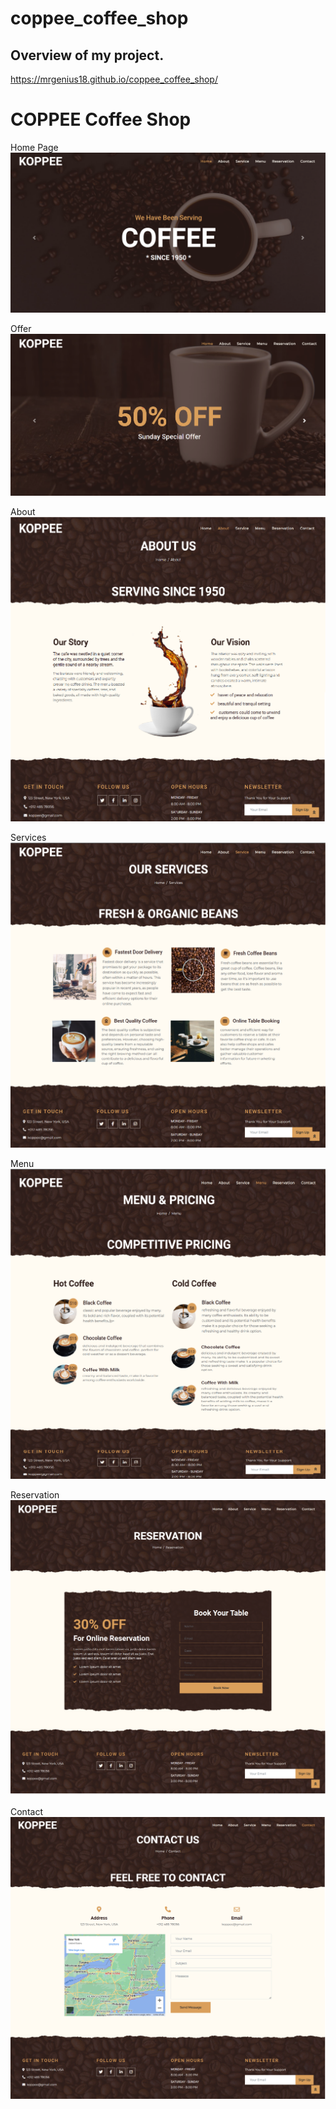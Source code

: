 # coppee_coffee_shop

## Overview of my project.
https://mrgenius18.github.io/coppee_coffee_shop/


# COPPEE Coffee Shop

Home Page
![home-page](https://github.com/MrGenius18/coppee_coffee_shop/blob/bc5b0486c0fea32b06f5f9c63cd5965477688af8/img/main.png)

Offer
![offer](https://github.com/MrGenius18/coppee_coffee_shop/blob/bc5b0486c0fea32b06f5f9c63cd5965477688af8/img/offer.png)

About
![about](https://github.com/MrGenius18/coppee_coffee_shop/blob/bc5b0486c0fea32b06f5f9c63cd5965477688af8/img/about%20us.png)

Services
![services](https://github.com/MrGenius18/coppee_coffee_shop/blob/bc5b0486c0fea32b06f5f9c63cd5965477688af8/img/services.png)

Menu
![menu](https://github.com/MrGenius18/coppee_coffee_shop/blob/bc5b0486c0fea32b06f5f9c63cd5965477688af8/img/menu.png)

Reservation 
![reservation](https://github.com/MrGenius18/coppee_coffee_shop/blob/bc5b0486c0fea32b06f5f9c63cd5965477688af8/img/reservation.png)

Contact 
![contact](https://github.com/MrGenius18/coppee_coffee_shop/blob/bc5b0486c0fea32b06f5f9c63cd5965477688af8/img/contact.png)
